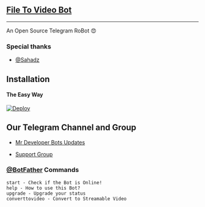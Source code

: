 ## [File To Video Bot](https://telegram.dog/)
---

An Open Source Telegram RoBot  😍

### Special thanks

* [@Sahadz](https://github.com/sahadz)

## Installation

#### The Easy Way

[![Deploy](https://www.herokucdn.com/deploy/button.svg)](https://heroku.com/deploy?template=https://github.com/Adithyan1133-ctrl/forcesubtest/tree/master)

## Our Telegram Channel and Group

* [Mr Developer Bots Updates](https://telegram.dog/Mr_Bot_Developer)

* [Support Group](https://telegram.dog/Mr_Developer_Support)


### [@BotFather](https://telegram.dog/BotFather) Commands

```
start - Check if the Bot is Online!
help - How to use this Bot?
upgrade - Upgrade your status
converttovideo - Convert to Streamable Video
```

